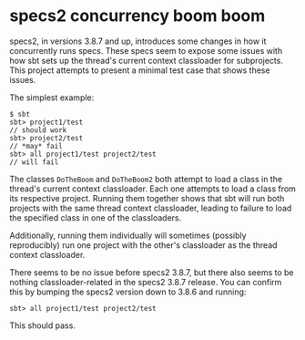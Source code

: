# specs2 concurrency boom boom

specs2, in versions 3.8.7 and up, introduces some changes in how it
concurrently runs specs. These specs seem to expose some issues with how sbt
sets up the thread's current context classloader for subprojects. This project
attempts to present a minimal test case that shows these issues.

The simplest example:

```
$ sbt
sbt> project1/test
// should work
sbt> project2/test
// *may* fail
sbt> all project1/test project2/test
// will fail
```

The classes `DoTheBoom` and `DoTheBoom2` both attempt to load a class in the
thread's current context classloader. Each one attempts to load a class from
its respective project. Running them together shows that sbt will run both
projects with the same thread context classloader, leading to failure to load
the specified class in one of the classloaders.

Additionally, running them individually will sometimes (possibly reproducibly)
run one project with the other's classloader as the thread context classloader.

There seems to be no issue before specs2 3.8.7, but there also seems to be
nothing classloader-related in the specs2 3.8.7 release. You can confirm this
by bumping the specs2 version down to 3.8.6 and running:

```
sbt> all project1/test project2/test
```

This should pass.
